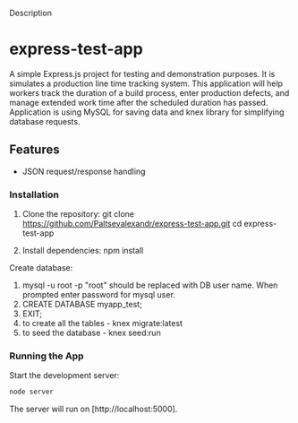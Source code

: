 Description

# express-test-app

A simple Express.js project for testing and demonstration purposes.
It is simulates a production line time tracking system. 
This application will help workers track the duration of a
build process, enter production defects, and manage extended work time after the
scheduled duration has passed.
Application is using MySQL for saving data and knex library for simplifying 
database requests.

## Features
- JSON request/response handling

### Installation

1. Clone the repository:
   git clone https://github.com/Paltsevalexandr/express-test-app.git
   cd express-test-app

2. Install dependencies:
   npm install

Create database:
1. mysql -u root -p
"root" should be replaced with DB user name.
When prompted enter password for mysql user.
2. CREATE DATABASE myapp_test;
3. EXIT;
4. to create all the tables -  knex migrate:latest
5. to seed the database -   knex seed:run
### Running the App

Start the development server:
```bash
node server
```
The server will run on [http://localhost:5000].
